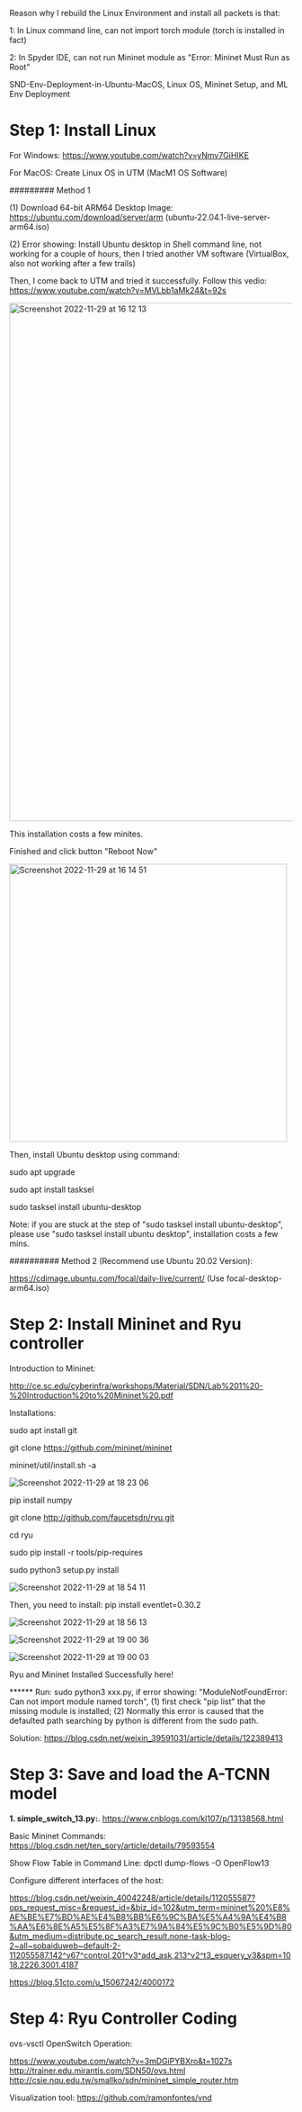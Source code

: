  Reason why I rebuild the Linux Environment and install all packets is that:
 
 1: In Linux command line, can not import torch module (torch is installed in fact)
 
 2: In Spyder IDE, can not run Mininet module as "Error: Mininet Must Run as Root"

SND-Env-Deployment-in-Ubuntu-MacOS, Linux OS, Mininet Setup, and ML Env Deployment

# Step 1: Install Linux

For Windows: https://www.youtube.com/watch?v=yNmv7GiHIKE

For MacOS: Create Linux OS in UTM (MacM1 OS Software)

######### Method 1

(1) Download 64-bit ARM64 Desktop Image: https://ubuntu.com/download/server/arm  (ubuntu-22.04.1-live-server-arm64.iso)

(2) Error showing: Install Ubuntu desktop in Shell command line, not working for a couple of hours, then I tried another VM software (VirtualBox, also not working after a few trails) 

Then, I come back to UTM and tried it successfully. Follow this vedio: https://www.youtube.com/watch?v=MVLbb1aMk24&t=92s

<img width="921" alt="Screenshot 2022-11-29 at 16 12 13" src="https://user-images.githubusercontent.com/95262224/204582526-c0796f91-dbee-4054-90e8-96c26a37ea39.png">

This installation costs a few minites.

Finished and click button "Reboot Now"

<img width="494" alt="Screenshot 2022-11-29 at 16 14 51" src="https://user-images.githubusercontent.com/95262224/204583117-bc0dae3f-a899-4c31-a967-e4aeb9fb13ed.png">

Then, install Ubuntu desktop using command:

sudo apt upgrade

sudo apt install tasksel

sudo tasksel install ubuntu-desktop

Note: if you are stuck at the step of "sudo tasksel install ubuntu-desktop", please use "sudo tasksel install ubuntu desktop", installation costs a few mins.

########## Method 2 (Recommend use Ubuntu 20.02 Version): 

https://cdimage.ubuntu.com/focal/daily-live/current/  (Use focal-desktop-arm64.iso)


# Step 2: Install Mininet and Ryu controller

Introduction to Mininet:

http://ce.sc.edu/cyberinfra/workshops/Material/SDN/Lab%201%20-%20Introduction%20to%20Mininet%20.pdf


Installations:

sudo apt install git

git clone https://github.com/mininet/mininet

mininet/util/install.sh -a

![Screenshot 2022-11-29 at 18 23 06](https://user-images.githubusercontent.com/95262224/204614350-a62a4978-62c5-4c45-9998-bde86617f986.png)

pip install numpy

git clone http://github.com/faucetsdn/ryu.git

cd ryu

sudo pip install -r tools/pip-requires

sudo python3 setup.py install

![Screenshot 2022-11-29 at 18 54 11](https://user-images.githubusercontent.com/95262224/204620474-ffcc2c09-1bc8-440f-9c4e-8d55d8881c51.png)

Then, you need to install: pip install eventlet=0.30.2

![Screenshot 2022-11-29 at 18 56 13](https://user-images.githubusercontent.com/95262224/204620923-e506db8d-9791-4bb3-83f6-ed29d97fcf1e.png)


![Screenshot 2022-11-29 at 19 00 36](https://user-images.githubusercontent.com/95262224/204621768-5c14a7fb-2100-4d61-83c0-0fa56d1ad61f.png)

![Screenshot 2022-11-29 at 19 00 03](https://user-images.githubusercontent.com/95262224/204621655-64677df1-e24e-4e08-9026-ed781bbd8f77.png)

Ryu and Mininet Installed Successfully here!


****** Run: sudo python3 xxx.py, if error showing: "ModuleNotFoundError: Can not import module named torch", (1) first check "pip list" that the missing module is installed; (2) Normally this error is caused that the defaulted path searching by python is different from the sudo path.

Solution: https://blog.csdn.net/weixin_39591031/article/details/122389413

# Step 3: Save and load the A-TCNN model 

**1. simple_switch_13.py:**.  https://www.cnblogs.com/kl107/p/13138568.html


Basic Mininet Commands: https://blog.csdn.net/ten_sory/article/details/79593554


Show Flow Table in Command Line: dpctl dump-flows -O OpenFlow13

Configure different interfaces of the host:

https://blog.csdn.net/weixin_40042248/article/details/112055587?ops_request_misc=&request_id=&biz_id=102&utm_term=mininet%20%E8%AE%BE%E7%BD%AE%E4%B8%BB%E6%9C%BA%E5%A4%9A%E4%B8%AA%E6%8E%A5%E5%8F%A3%E7%9A%84%E5%9C%B0%E5%9D%80&utm_medium=distribute.pc_search_result.none-task-blog-2~all~sobaiduweb~default-2-112055587.142^v67^control,201^v3^add_ask,213^v2^t3_esquery_v3&spm=1018.2226.3001.4187


https://blog.51cto.com/u_15067242/4000172



# Step 4: Ryu Controller Coding

ovs-vsctl OpenSwitch Operation:

https://www.youtube.com/watch?v=3mDGiPYBXro&t=1027s
http://trainer.edu.mirantis.com/SDN50/ovs.html
http://csie.nqu.edu.tw/smallko/sdn/mininet_simple_router.htm

Visualization tool: 
https://github.com/ramonfontes/vnd







